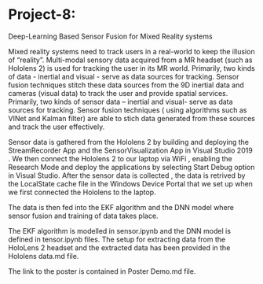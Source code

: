 # Project-8:
Deep-Learning Based Sensor Fusion for Mixed Reality systems

Mixed reality systems need to track users in a real-world to keep the illusion of “reality”. Multi-modal sensory data acquired from a MR headset (such as Hololens 2) is used for tracking the user in its MR world. Primarily, two kinds of data - inertial and visual - serve as data sources for tracking. Sensor fusion techniques stitch these data sources from the 9D inertial data and cameras (visual data) to track the user and provide spatial services. Primarily, two kinds of sensor data – inertial and visual- serve as data sources for tracking. Sensor fusion techniques ( using algorithms such as VINet and Kalman filter) are able to stich data generated from these sources and track the user effectively.

Sensor data is gathered from the Hololens 2 by building and deploying the StreamRecorder App and the SensorVisualization App in Visual Studio 2019 .
We then connect the Hololens 2 to our laptop via WiFi , enabling the Research Mode and deploy the applications by selecting Start Debug option in Visual Studio. 
After the sensor data is collected , the data is retrived by the LocalState cache file in the Windows Device Portal that we set up when we first connected the Hololens to the laptop.

The data is then fed into the EKF algorithm and the DNN model where sensor fusion and training of data takes place.

The EKF algorithm is modelled in sensor.ipynb and the DNN model is defined in tensor.ipynb files. The setup for extracting data from the HoloLens 2 headset and the extracted data has been provided in the Hololens data.md file.

The link to the poster is contained in Poster Demo.md file.



